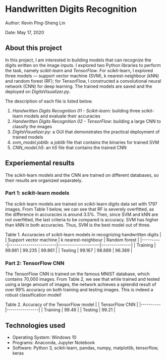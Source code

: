 # Handwritten Digits Recognition

Author: Kevin Ping-Sheng Lin

Date: May 17, 2020

## About this project

In this project, I am interested in building models that can recognize the digits written on the image inputs. I explored two Python libraries to perform the task, namely *scikit-learn* and *TensorFlow*. For scikit-learn, I explored three models — support vector machine (SVM), k nearest-neighbour (kNN) and random forest (RF); for TensorFlow, I constructed a convolutional neural network (CNN) for deep learning. The trained models are saved and the deployed on *DigitsVisualizer.py*.

The description of each file is listed below.
1. *Handwritten Digits Recognition 01 - Scikit-learn*: building three scikit-learn models and evaluate their accuracies
2. *Handwritten Digits Recognition 02 - TensorFlow*: building a large CNN to classify the images
3. *DigitsVisualizer.py*: a GUI that demonstrates the practical deployment of trained models
4. *svm_model.joblib*: a *joblib* file that contains the binaries for trained SVM
5. *CNN_model.h5*: an *h5* file that contains the trained CNN


## Experiemental results

The scikit-learn models and the CNN are trained on different databases, so their results are organized separately.

### Part 1: scikit-learn models

The scikit-learn models are trained on scikit-learn digits data set with 1797 images. From Table 1 below, we can see that RF is severely overfitted, as the difference in accuracies is around 3.5%. Then, since SVM and kNN are not overfitted, the last criteria to be compared is accuracy. SVM has higher than kNN in both accuracies. Thus, SVM is the best model out of three.

Table 1. Accuracies of scikit-learn models in recognizing handwritten digits
|          | Support vector machine | k nearest-neighbour | Random forest |
|----------|------------------------|---------------------|---------------|
| Training | 99.861 	              | 99.235 	            | 99.861        |
| Testing  | 99.167 	              | 98.889 	            | 96.389        |


### Part 2: TensorFlow CNN

The TensorFlow CNN is trained on the famous MNIST database, which contains 70,000 images. From Table 2, we see that while trained and tested using a large amount of images, the network achieves a splendid result of over 99% accuracy on both training and testing images. This is indeed a robust classification model!

Table 2. Accuracy of the TensorFlow model
|          | TensorFlow CNN |
|----------|----------------|
| Training | 99.46          |
| Testing  | 99.21 	        |


## Technologies used

* Operating System: Windows 10
* Programs: Anaconda, Jupyter Notebook
* Software: Python 3, scikit-learn, pandas, numpy, matplotlib, tensorflow, keras
